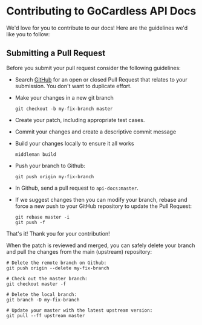# Contributing to GoCardless API Docs

We'd love for you to contribute to our docs! Here are the guidelines we'd like you to follow:

## Submitting a Pull Request
Before you submit your pull request consider the following guidelines:

* Search [GitHub](https://github.com/gocardless/api-docs/pulls) for an open or closed Pull Request
  that relates to your submission. You don't want to duplicate effort.
* Make your changes in a new git branch

     ```shell
     git checkout -b my-fix-branch master
     ```

* Create your patch, including appropriate test cases.
* Commit your changes and create a descriptive commit message
* Build your changes locally to ensure it all works

    ```shell
    middleman build
    ```

* Push your branch to Github:

    ```shell
    git push origin my-fix-branch
    ```

* In Github, send a pull request to `api-docs:master`.
* If we suggest changes then you can modify your branch, rebase and force a new push to your GitHub
  repository to update the Pull Request:

    ```shell
    git rebase master -i
    git push -f
    ```

That's it! Thank you for your contribution!

When the patch is reviewed and merged, you can safely delete your branch and pull the changes
from the main (upstream) repository:

```shell
# Delete the remote branch on Github:
git push origin --delete my-fix-branch

# Check out the master branch:
git checkout master -f

# Delete the local branch:
git branch -D my-fix-branch

# Update your master with the latest upstream version:
git pull --ff upstream master
```
